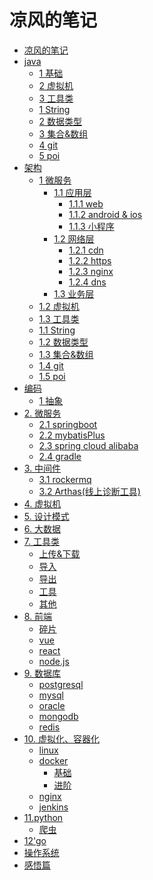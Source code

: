 # 凉风的笔记
* [凉风的笔记](README.md)
* [java]()
    * [1 基础](java/basic/basic.md)
    * [2 虚拟机](java/jvm.md)
    * [3 工具类](java/jvm.md)
    * [1 String](java/patzn/string.md)
    * [2 数据类型](java/patzn/dataType.md)
    * [3 集合&数组](java/patzn/collection.md)
    * [4 git](java/patzn/git.md)
    * [5 poi](java/patzn/poi.md)
* [架构]()
    * [1 微服务](java/basic/basic.md)
        * [1.1 应用层]()
            * [1.1.1 web]()
            * [1.1.2 android & ios]()
            * [1.1.3 小程序]()
        * [1.2 网络层]()
            * [1.2.1 cdn](architecture\microservice\network\cdn.md)
            * [1.2.2 https]()
            * [1.2.3 nginx]()
            * [1.2.4 dns](architecture\microservice\network\dns.md)
        * [1.3 业务层]()
    * [1.2 虚拟机](java/jvm.md)
    * [1.3 工具类](java/jvm.md)
    * [1.1 String](java/patzn/string.md)
    * [1.2 数据类型](java/patzn/dataType.md)
    * [1.3 集合&数组](java/patzn/collection.md)
    * [1.4 git](java/patzn/git.md)
    * [1.5 poi](java/patzn/poi.md)
* [编码]()
    * [1 抽象](java/example2.md)
* [2. 微服务]()
    * [2.1 springboot](java/example2.md)
    * [2.2 mybatisPlus](java/patzn/mybatis.md)
    * [2.3 spring cloud alibaba](java/alibaba.md)
    * [2.4 gradle](java/gradle.md)
* [3. 中间件]()
	 * [3.1 rockermq](java/rocket.md)
	 * [3.2 Arthas(线上诊断工具)]()
* [4. 虚拟机](java/jvm.md)
* [5. 设计模式](java/example2.md)
* [6. 大数据](java/example2.md) 
* [7. 工具类](java/patzn/readme.md)
    * [上传&下载](java/patzn/upload.md)
    * [导入](java/patzn/input.md)
    * [导出]()
    * [工具]()
    * [其他](java/patzn/debris.md)
* [8. 前端]()
	* [碎片](js/debris.md)
	* [vue](java/example2.md)
	* [react](java/example2.md)
	* [node.js](java/example2.md)
* [9. 数据库]()
	* [postgresql](sql/pgsql.md)
	* [mysql](java/example2.md)
	* [oracle](java/example2.md)
	* [mongodb](java/example2.md)
	* [redis](java/example2.md)
* [10. 虚拟化、容器化]()
	* [linux](linux/linux.md)
	* [docker]()
		* [基础](linux/docker_basic.md)
		* [进阶](linux/docker_pro.md)
	* [nginx](linux/nginx.md)
	* [jenkins](linux/jenkins.md)
* [11.python](section2/README.md)
    * [爬虫](section2/example1.md)
* [12'go]()
* [操作系统](mac/experience.md)
* [感悟篇]()